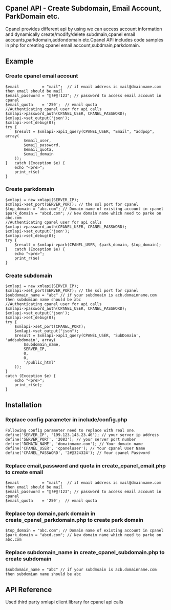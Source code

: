 ## Cpanel API - Create Subdomain, Email Account, ParkDomain etc.
Cpanel provides different api by using we can access account information and dynamically create/modify/delete subdmain,cpanel email accounts,parkdomain,addondomain etc.Cpanel API includes code samples in php for creating cpanel email account,subdmain,parkdomain.

## Example
### Create cpanel email account
    $email          = "mail";  // if email address is mail@dmainname.com then email should be mail
    $email_password = "@!#@!123"; // password to access email account in cpanel
    $email_quota    = '250';  // email quota
    //Authenticating cpanel user for api calls
    $xmlapi->password_auth(CPANEL_USER, CPANEL_PASSWORD);
    $xmlapi->set_output('json');        
    $xmlapi->set_debug(0);
    try {
        $result = $xmlapi->api1_query(CPANEL_USER, "Email", "addpop", array(
            $email_user,
            $email_password,
            $email_quota,
            $email_domain
        ));
    }   catch (Exception $e) {
        echo "<pre>";
        print_r($e)
    }
### Create parkdomain
    $xmlapi = new xmlapi(SERVER_IP);
    $xmlapi->set_port(SERVER_PORT); // the ssl port for cpanel          
    $top_domain = "abc.com"; // Domain name of existing account in cpanel
    $park_domain = "abcd.com"; // New domain name which need to parke on abc.com
    //Authenticating cpanel user for api calls
    $xmlapi->password_auth(CPANEL_USER, CPANEL_PASSWORD);
    $xmlapi->set_output('json');        
    $xmlapi->set_debug(0);
    try {
        $result = $xmlapi->park(CPANEL_USER, $park_domain, $top_domain);    
    }   catch (Exception $e) {
        echo "<pre>";
        print_r($e)
    }
### Create subdomain

    $xmlapi = new xmlapi(SERVER_IP);
    $xmlapi->set_port(SERVER_PORT); // the ssl port for cpanel
    $subdomain_name = "abc" // if your subdmoain is acb.domainname.com then subdomian name should be abc
    //Authenticating cpanel user for api calls
    $xmlapi->password_auth(CPANEL_USER, CPANEL_PASSWORD);
    $xmlapi->set_output('json');        
    $xmlapi->set_debug(0);
    try {
        $xmlapi->set_port(CPANEL_PORT);
        $xmlapi->set_output("json");
        $result = $xmlapi->api1_query(CPANEL_USER, 'SubDomain', 'addsubdomain', array(
            $subdomain_name,
            SERVER_IP,
            0,
            0,
            '/public_html'
        ));
    }
    catch (Exception $e) {
        echo "<pre>";
        print_r($e);
    }

## Installation
### Replace config parameter in include/config.php
    Following config parameter need to replace with real one.
    define('SERVER_IP', '199.123.143.23.46'); // your server ip address
    define('SERVER_PORT', '2083'); // your server port number
    define('DOMAIN_NAME', 'domainname.com'); // Your domain name
    define('CPANEL_USER', 'cpaneluser'); // Your cpanel User Name 
    define('CPANEL_PASSWORD', '2#@324324'); // Your cpanel Password 
### Replace email,password and quota in create_cpanel_email.php to create email
    $email          = "mail";  // if email address is mail@dmainname.com then email should be mail
    $email_password = "@!#@!123"; // password to access email account in cpanel
    $email_quota    = '250';  // email quota
### Replace top domain,park domain in create_cpanel_parkdomain.php to create park domain
    $top_domain = "abc.com"; // Domain name of existing account in cpanel
    $park_domain = "abcd.com"; // New domain name which need to parke on abc.com
### Replace subdomain_name in create_cpanel_subdomain.php to create subdomain
    $subdomain_name = "abc" // if your subdmoain is acb.domainname.com then subdomian name should be abc
## API Reference
Used third party xmlapi client library for cpanel api calls